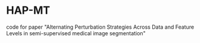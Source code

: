 # HAP-MT
code for paper "Alternating Perturbation Strategies Across Data and Feature Levels in semi-supervised medical image segmentation"
